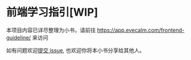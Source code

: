 # 前端学习指引[WIP]

本项目内容已详尽整理为小书，请前往 <https://app.evecalm.com/frontend-guideline/> 来访问

如有问题欢迎[提交 issue](https://github.com/evecalm/frontend-guideline/issues), 也欢迎你将本小书分享给其他人。
